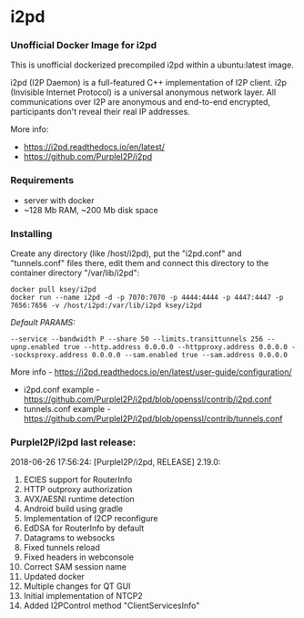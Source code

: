 # i2pd
### Unofficial Docker Image for i2pd
This is unofficial dockerized precompiled i2pd within a ubuntu:latest image.

i2pd (I2P Daemon) is a full-featured C++ implementation of I2P client. i2p (Invisible Internet Protocol) is a universal anonymous network layer. All communications over I2P are anonymous and end-to-end encrypted, participants don't reveal their real IP addresses.

More info:
- https://i2pd.readthedocs.io/en/latest/
- https://github.com/PurpleI2P/i2pd

### Requirements

* server with docker
* ~128 Mb RAM, ~200 Mb disk space 

### Installing

Create any directory (like /host/i2pd), put the "i2pd.conf" and "tunnels.conf" files there, edit them and connect this directory to the container directory "/var/lib/i2pd":
```
docker pull ksey/i2pd
docker run --name i2pd -d -p 7070:7070 -p 4444:4444 -p 4447:4447 -p 7656:7656 -v /host/i2pd:/var/lib/i2pd ksey/i2pd
```

*Default PARAMS:*
```
--service --bandwidth P --share 50 --limits.transittunnels 256 --upnp.enabled true --http.address 0.0.0.0 --httpproxy.address 0.0.0.0 --socksproxy.address 0.0.0.0 --sam.enabled true --sam.address 0.0.0.0
```
More info - https://i2pd.readthedocs.io/en/latest/user-guide/configuration/

* i2pd.conf example - https://github.com/PurpleI2P/i2pd/blob/openssl/contrib/i2pd.conf 
* tunnels.conf example - https://github.com/PurpleI2P/i2pd/blob/openssl/contrib/tunnels.conf














### PurpleI2P/i2pd last release:
2018-06-26 17:56:24: [PurpleI2P/i2pd, RELEASE] 2.19.0:

1.  ECIES support for RouterInfo
2.  HTTP outproxy authorization
3.  AVX/AESNI runtime detection
4.  Android build using gradle
5.  Implementation of I2CP reconfigure
6.  EdDSA for RouterInfo by default
7. Datagrams to websocks
8. Fixed tunnels reload
9. Fixed headers in webconsole
10. Correct SAM session name
11. Updated docker
12.  Multiple changes for QT GUI
13. Initial implementation of NTCP2
14. Added I2PControl method "ClientServicesInfo"

